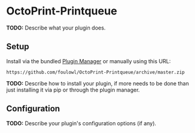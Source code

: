 # OctoPrint-Printqueue

**TODO:** Describe what your plugin does.

## Setup

Install via the bundled [Plugin Manager](https://github.com/foosel/OctoPrint/wiki/Plugin:-Plugin-Manager)
or manually using this URL:

    https://github.com/foulowl/OctoPrint-Printqueue/archive/master.zip

**TODO:** Describe how to install your plugin, if more needs to be done than just installing it via pip or through
the plugin manager.

## Configuration

**TODO:** Describe your plugin's configuration options (if any).
